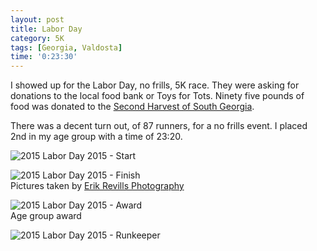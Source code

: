 ```yaml
---
layout: post
title: Labor Day
category: 5K
tags: [Georgia, Valdosta]
time: '0:23:30'
---
```

I showed up for the Labor Day, no frills, 5K race. They were asking for donations to the local food bank or Toys for Tots. Ninety five pounds of food was donated to the [Second Harvest of South Georgia](http://feedingsga.org/).

There was a decent turn out, of 87 runners, for a no frills event. I placed 2nd in my age group with a time of 23:20.

![2015 Labor Day 2015 - Start]({{site.url}}/files/2015-09-07-labor-day-start.jpg)

![2015 Labor Day 2015 - Finish]({{site.url}}/files/2015-09-07-labor-day-finish.jpg)<br>Pictures taken by [Erik Revills Photography](http://erikrevillsphotography.pixieset.com/toddsmootbarnes100year5k/)

![2015 Labor Day 2015 - Award]({{site.url}}/files/2015-09-07-labor-day-award.jpg)<br>Age group award

![2015 Labor Day 2015 - Runkeeper]({{site.url}}/files/2015-09-07-labor-day-runkeeper.png)<br>